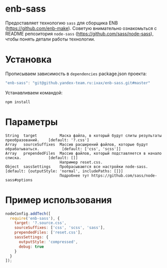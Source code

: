 enb-sass
========

Предоставляет технологию `sass` для сборщика ENB (https://github.com/enb-make).
Советую внимательно ознакомьться с README репозитория `node-sass` (https://github.com/sass/node-sass), чтобы понять детали работы технологии.


Установка
=========

Прописываем зависимость в `dependencies` package.json проекта:

```javascript
"enb-sass": "git@github.yandex-team.ru:ixax/enb-sass.git#master"
```

Устанавливаем командой:

```
npm install
```


Параметры
=========

    String  target          Маска файла, в который будут слиты результаты преобразований.    [default: '?.css']
    Array   sourceSuffixes  Массив расширений файлов, которые будут обрабатываться.          [default: ['css', 'scss']]
    Array   prependedFiles  Массив файлов, который подставляется в начало списка.            [default: []]
                            Например reset.css.
    Object  sassSettings    Пробрасываются все настройки node-sass.                          [default: {outputStyle: 'normal', includePaths: []}]
                            Подробнее тут https://github.com/sass/node-sass#options


Пример использования
====================

```javascript
nodeConfig.addTech([
  require('enb-sass'), {
    target: '?.source.css',
    sourceSuffixes: ['css', 'scss', 'sass'],
    prependedFiles: ['reset.css'],
    sassSettings: {
      outputStyle: 'compressed',
      debug: true
    }
  }
]);
```
